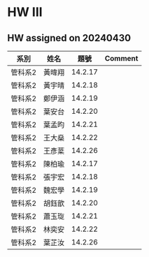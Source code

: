 # HW III


## HW assigned on 20240430 

| 系別   | 姓名   | 題號   | Comment |
|--------|--------|--------|---------|
| 管科系2 | 黃暐翔 | 14.2.17 |         |
| 管科系2 | 黃宇晴 | 14.2.18 |         |
| 管科系2 | 鄭伊涵 | 14.2.19 |         |
| 管科系2 | 葉安台 | 14.2.20 |         |
| 管科系2 | 葉孟昀 | 14.2.21 |         |
| 管科系2 | 王大燊 | 14.2.22 |         |
| 管科系2 | 王彥棻 | 14.2.26 |         |
| 管科系2 | 陳柏瑜 | 14.2.17 |         |
| 管科系2 | 張宇宏 | 14.2.18 |         |
| 管科系2 | 魏宏學 | 14.2.19 |         |
| 管科系2 | 胡鈺歆 | 14.2.20 |         |
| 管科系2 | 蕭玉琁 | 14.2.21 |         |
| 管科系2 | 林奕安 | 14.2.22 |         |
| 管科系2 | 葉芷汝 | 14.2.26 |         |
